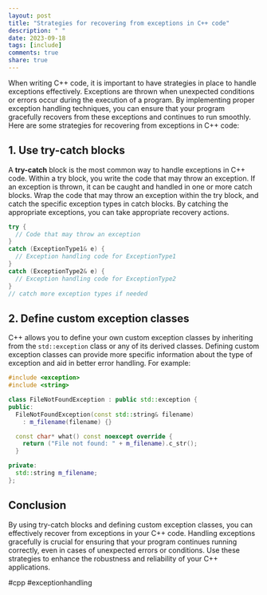 ```yaml
---
layout: post
title: "Strategies for recovering from exceptions in C++ code"
description: " "
date: 2023-09-18
tags: [include]
comments: true
share: true
---
```


When writing C++ code, it is important to have strategies in place to handle exceptions effectively. Exceptions are thrown when unexpected conditions or errors occur during the execution of a program. By implementing proper exception handling techniques, you can ensure that your program gracefully recovers from these exceptions and continues to run smoothly. Here are some strategies for recovering from exceptions in C++ code:

## 1. Use try-catch blocks

A **try-catch** block is the most common way to handle exceptions in C++ code. Within a try block, you write the code that may throw an exception. If an exception is thrown, it can be caught and handled in one or more catch blocks. Wrap the code that may throw an exception within the try block, and catch the specific exception types in catch blocks. By catching the appropriate exceptions, you can take appropriate recovery actions.

```cpp
try {
  // Code that may throw an exception
}
catch (ExceptionType1& e) {
  // Exception handling code for ExceptionType1
}
catch (ExceptionType2& e) {
  // Exception handling code for ExceptionType2
}
// catch more exception types if needed
```

## 2. Define custom exception classes

C++ allows you to define your own custom exception classes by inheriting from the `std::exception` class or any of its derived classes. Defining custom exception classes can provide more specific information about the type of exception and aid in better error handling. For example:

```cpp
#include <exception>
#include <string>

class FileNotFoundException : public std::exception {
public:
  FileNotFoundException(const std::string& filename)
    : m_filename(filename) {}

  const char* what() const noexcept override {
    return ("File not found: " + m_filename).c_str();
  }

private:
  std::string m_filename;
};
```

## Conclusion

By using try-catch blocks and defining custom exception classes, you can effectively recover from exceptions in your C++ code. Handling exceptions gracefully is crucial for ensuring that your program continues running correctly, even in cases of unexpected errors or conditions. Use these strategies to enhance the robustness and reliability of your C++ applications.

#cpp #exceptionhandling